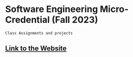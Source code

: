 # Software Engineering Micro-Credential (Fall 2023)
  
``Class Assignments and projects`` </br>
## [Link to the Website](https://tahminam.github.io/Software_Engineering_Micro-Credential/)


